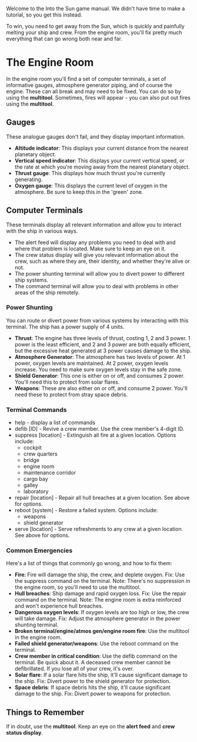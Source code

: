 Welcome to the Into the Sun game manual. We didn't have time to make a tutorial, so you get this instead.

To win, you need to get away from the Sun, which is quickly and painfully melting your ship and crew. From the engine room, you'll fix pretty much everything that can go wrong both near and far.
# The Engine Room
In the engine room you'll find a set of computer terminals, a set of informative gauges, atmosphere generator piping, and of course the engine. These can all break and may need to be fixed. You can do so by using the **multitool**. Sometimes, fires will appear - you can also put out fires using the **multitool**.
## Gauges
These analogue gauges don't fail, and they display important information.
- **Altitude indicator**: This displays your current distance from the nearest planetary object.
- **Vertical speed indicator**: This displays your current vertical speed, or the rate at which you're moving away from the nearest planetary object.
- **Thrust gauge**: This displays how much thrust you're currently generating.
- **Oxygen gauge**: This displays the current level of oxygen in the atmosphere. Be sure to keep this in the 'green' zone.
## Computer Terminals
These terminals display all relevant information and allow you to interact with the ship in various ways.
- The alert feed will display any problems you need to deal with and where that problem is located. Make sure to keep an eye on it.
- The crew status display will give you relevant information about the crew, such as where they are, their identity, and whether they're alive or not. 
- The power shunting terminal will allow you to divert power to different ship systems.
- The command terminal will allow you to deal with problems in other areas of the ship remotely.
### Power Shunting
You can route or divert power from various systems by interacting with this terminal. The ship has a power supply of 4 units.
- **Thrust**: The engine has three levels of thrust, costing 1, 2 and 3 power. 1 power is the least efficient, and 2 and 3 power are both equally efficient, but the excessive heat generated at 3 power causes damage to the ship.
- **Atmosphere Generator**: The atmosphere has two levels of power. At 1 power, oxygen levels are maintained. At 2 power, oxygen levels increase. You need to make sure oxygen levels stay in the safe zone.
- **Shield Generator**: This one is either on or off, and consumes 2 power. You'll need this to protect from solar flares.
- **Weapons**: These are also either on or off, and consume 2 power. You'll need these to protect from stray space debris.
### Terminal Commands
- help - display a list of commands
- defib [ID] - Revive a crew member. Use the crew member's 4-digit ID.
- suppress [location] - Extinguish all fire at a given location. Options include:
	- cockpit
	- crew quarters
	- bridge
	- engine room
	- maintenance corridor
	- cargo bay
	- galley
	- laboratory
- repair [location] - Repair all hull breaches at a given location. See above for options.
- reboot [system] - Restore a failed system. Options include:
	- weapons
	- shield generator
- serve [location] - Serve refreshments to any crew at a given location. See above for options.
### Common Emergencies
Here's a list of things that commonly go wrong, and how to fix them:
- **Fire**: Fire will damage the ship, the crew, and deplete oxygen. Fix: Use the suppress command on the terminal. Note: There's no suppression in the engine room, so you'll need to use the multitool.
- **Hull breaches**: Ship damage and rapid oxygen loss. Fix: Use the repair command on the terminal. Note: The engine room is extra reinforced and won't experience hull breaches.
- **Dangerous oxygen levels**: If oxygen levels are too high or low, the crew will take damage. Fix: Adjust the atmosphere generator in the power shunting terminal.
- **Broken terminal/engine/atmos gen/engine room fire**: Use the multitool in the engine room.
- **Failed shield generator/weapons**: Use the reboot command on the terminal.
- **Crew member in critical condition**: Use the defib command on the terminal. Be quick about it. A deceased crew member cannot be defibrillated. If you lose all of your crew, it's over.
- **Solar flare**: If a solar flare hits the ship, it'll cause significant damage to the ship. Fix: Divert power to the shield generator for protection.
- **Space debris**: If space debris hits the ship, it'll cause significant damage to the ship. Fix: Divert power to weapons for protection.
## Things to Remember
If in doubt, use the **multitool**.
Keep an eye on the **alert feed** and **crew status display**.